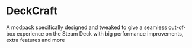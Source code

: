 # DeckCraft
A modpack specifically designed and tweaked to give a seamless out-of-box experience on the Steam Deck with big performance improvements, extra features and more
